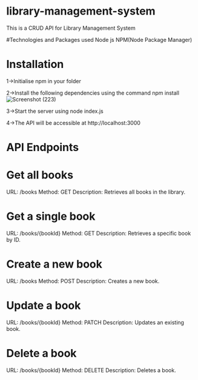 # library-management-system
This is a CRUD API for Library Management System

#Technologies and Packages used 
Node js
NPM(Node Package Manager)

# Installation 

1->Initialise npm in your folder

2->Install the following dependencies using the command npm install 
![Screenshot (223)](https://github.com/Malayt04/library-management-system/assets/115020340/91601bff-66b1-416e-8031-57ea181b6fb4)

3->Start the server using node index.js

4->The API will be accessible at http://localhost:3000


# API Endpoints 

# Get all books
URL: /books
Method: GET
Description: Retrieves all books in the library.

# Get a single book
URL: /books/{bookId}
Method: GET
Description: Retrieves a specific book by ID.

# Create a new book
URL: /books
Method: POST
Description: Creates a new book.

# Update a book
URL: /books/{bookId}
Method: PATCH
Description: Updates an existing book.

# Delete a book
URL: /books/{bookId}
Method: DELETE
Description: Deletes a book.



